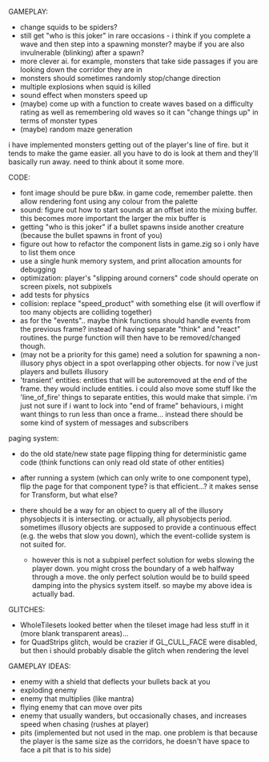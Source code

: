 GAMEPLAY:
- change squids to be spiders?
- still get "who is this joker" in rare occasions - i think if you complete a wave and then step into a spawning monster? maybe if you are also invulnerable (blinking) after a spawn?
- more clever ai. for example, monsters that take side passages if you are looking down the corridor they are in
- monsters should sometimes randomly stop/change direction
- multiple explosions when squid is killed
- sound effect when monsters speed up
- (maybe) come up with a function to create waves based on a difficulty rating as well as remembering old waves so it can "change things up" in terms of monster types
- (maybe) random maze generation

i have implemented monsters getting out of the player's line of fire. but it tends to make the game easier. all you have to do is look at them and they'll basically run away. need to think about it some more.

CODE:
- font image should be pure b&w. in game code, remember palette. then allow rendering font using any colour from the palette
- sound: figure out how to start sounds at an offset into the mixing buffer. this becomes more important the larger the mix buffer is
- getting "who is this joker" if a bullet spawns inside another creature (because the bullet spawns in front of you)
- figure out how to refactor the component lists in game.zig so i only have to list them once
- use a single hunk memory system, and print allocation amounts for debugging
- optimization: player's "slipping around corners" code should operate on screen pixels, not subpixels
- add tests for physics
- collision: replace "speed_product" with something else (it will overflow if too many objects are colliding together)
- as for the "events".. maybe think functions should handle events from the previous frame? instead of having separate "think" and "react" routines. the purge function will then have to be removed/changed though.
- (may not be a priority for this game) need a solution for spawning a non-illusory phys object in a spot overlapping other objects. for now i've just players and bullets illusory
- 'transient' entities: entities that will be autoremoved at the end of the frame. they would include entities. i could also move some stuff like the 'line_of_fire' things to separate entities, this would make that simple. i'm just not sure if i want to lock into "end of frame" behaviours, i might want things to run less than once a frame... instead there should be some kind of system of messages and subscribers

paging system:
- do the old state/new state page flipping thing for deterministic game code (think functions can only read old state of other entities)
- after running a system (which can only write to one component type), flip the page for that component type? is that efficient...? it makes sense for Transform, but what else?

- there should be a way for an object to query all of the illusory physobjects it is intersecting. or actually, all physobjects period. sometimes illusory objects are supposed to provide a continuous effect (e.g. the webs that slow you down), which the event-collide system is not suited for.
  - however this is not a subpixel perfect solution for webs slowing the player down. you might cross the boundary of a web halfway through a move. the only perfect solution would be to build speed damping into the physics system itself. so maybe my above idea is actually bad.

GLITCHES:
- WholeTilesets looked better when the tileset image had less stuff in it (more blank transparent areas)...
- for QuadStrips glitch, would be crazier if GL_CULL_FACE were disabled, but then i should probably disable the glitch when rendering the level

GAMEPLAY IDEAS:
- enemy with a shield that deflects your bullets back at you
- exploding enemy
- enemy that multiplies (like mantra)
- flying enemy that can move over pits
- enemy that usually wanders, but occasionally chases, and increases speed when chasing (rushes at player)
- pits (implemented but not used in the map. one problem is that because the player is the same size as the corridors, he doesn't have space to face a pit that is to his side)
